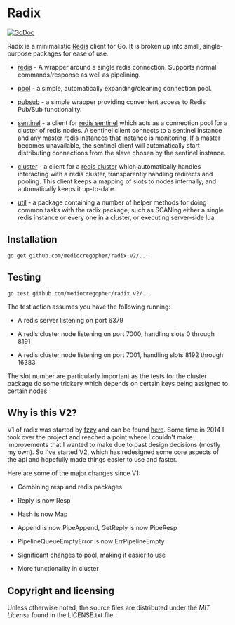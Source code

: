 # Radix

[![GoDoc](https://godoc.org/github.com/mediocregopher/radix.v2?status.svg)](https://godoc.org/github.com/mediocregopher/radix.v2)

Radix is a minimalistic [Redis][redis] client for Go. It is broken up into
small, single-purpose packages for ease of use.

* [redis](http://godoc.org/github.com/mediocregopher/radix.v2/redis) - A wrapper
  around a single redis connection. Supports normal commands/response as well as
  pipelining.

* [pool](http://godoc.org/github.com/mediocregopher/radix.v2/pool) - a simple,
  automatically expanding/cleaning connection pool.

* [pubsub](http://godoc.org/github.com/mediocregopher/radix.v2/pubsub) - a
  simple wrapper providing convenient access to Redis Pub/Sub functionality.

* [sentinel](http://godoc.org/github.com/mediocregopher/radix.v2/sentinel) - a
  client for [redis sentinel][sentinel] which acts as a connection pool for a
  cluster of redis nodes. A sentinel client connects to a sentinel instance and
  any master redis instances that instance is monitoring. If a master becomes
  unavailable, the sentinel client will automatically start distributing
  connections from the slave chosen by the sentinel instance.

* [cluster](http://godoc.org/github.com/mediocregopher/radix.v2/cluster) - a
  client for a [redis cluster][cluster] which automatically handles interacting
  with a redis cluster, transparently handling redirects and pooling. This
  client keeps a mapping of slots to nodes internally, and automatically keeps
  it up-to-date.

* [util](http://godoc.org/github.com/mediocregopher/radix.v2/util) - a
  package containing a number of helper methods for doing common tasks with the
  radix package, such as SCANing either a single redis instance or every one in
  a cluster, or executing server-side lua

## Installation

    go get github.com/mediocregopher/radix.v2/...

## Testing

    go test github.com/mediocregopher/radix.v2/...

The test action assumes you have the following running:

* A redis server listening on port 6379

* A redis cluster node listening on port 7000, handling slots 0 through 8191

* A redis cluster node listening on port 7001, handling slots 8192 through 16383

The slot number are particularly important as the tests for the cluster package
do some trickery which depends on certain keys being assigned to certain nodes

## Why is this V2?

V1 of radix was started by [fzzy](https://github.com/fzzy) and can be found
[here](https://github.com/fzzy/radix). Some time in 2014 I took over the project
and reached a point where I couldn't make improvements that I wanted to make due
to past design decisions (mostly my own). So I've started V2, which has
redesigned some core aspects of the api and hopefully made things easier to use
and faster.

Here are some of the major changes since V1:

* Combining resp and redis packages

* Reply is now Resp

* Hash is now Map

* Append is now PipeAppend, GetReply is now PipeResp

* PipelineQueueEmptyError is now ErrPipelineEmpty

* Significant changes to pool, making it easier to use

* More functionality in cluster

## Copyright and licensing

Unless otherwise noted, the source files are distributed under the *MIT License*
found in the LICENSE.txt file.

[redis]: http://redis.io
[sentinel]: http://redis.io/topics/sentinel
[cluster]: http://redis.io/topics/cluster-spec
